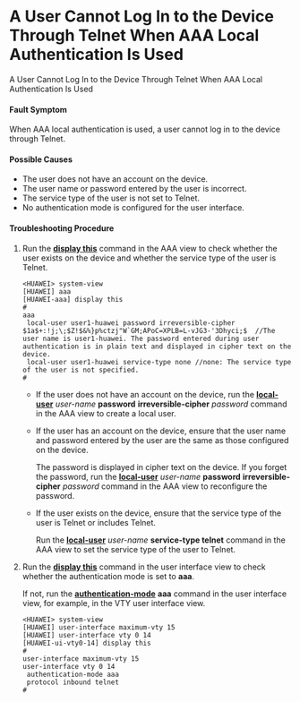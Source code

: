 A User Cannot Log In to the Device Through Telnet When AAA Local Authentication Is Used
=======================================================================================

A User Cannot Log In to the Device Through Telnet When AAA Local Authentication Is Used

#### Fault Symptom

When AAA local authentication is used, a user cannot log in to the device through Telnet.


#### Possible Causes

* The user does not have an account on the device.
* The user name or password entered by the user is incorrect.
* The service type of the user is not set to Telnet.
* No authentication mode is configured for the user interface.

#### Troubleshooting Procedure

1. Run the [**display this**](cmdqueryname=display+this) command in the AAA view to check whether the user exists on the device and whether the service type of the user is Telnet.
   
   ```
   <HUAWEI> system-view
   [HUAWEI] aaa
   [HUAWEI-aaa] display this
   #
   aaa                                                                             
    local-user user1-huawei password irreversible-cipher $1a$+:!j;\;$Z!$&%}p%ctzj"W`GM;APoC=XPLB=L-vJG3-'3Dhyci;$  //The user name is user1-huawei. The password entered during user authentication is in plain text and displayed in cipher text on the device.
    local-user user1-huawei service-type none //none: The service type of the user is not specified.
   # 
   ```
   * If the user does not have an account on the device, run the [**local-user**](cmdqueryname=local-user) *user-name* **password** **irreversible-cipher** *password* command in the AAA view to create a local user.
   * If the user has an account on the device, ensure that the user name and password entered by the user are the same as those configured on the device.
     
     The password is displayed in cipher text on the device. If you forget the password, run the [**local-user**](cmdqueryname=local-user) *user-name* **password** **irreversible-cipher** *password* command in the AAA view to reconfigure the password.
   * If the user exists on the device, ensure that the service type of the user is Telnet or includes Telnet.
     
     Run the [**local-user**](cmdqueryname=local-user) *user-name* **service-type telnet** command in the AAA view to set the service type of the user to Telnet.
2. Run the [**display this**](cmdqueryname=display+this) command in the user interface view to check whether the authentication mode is set to **aaa**.
   
   If not, run the [**authentication-mode**](cmdqueryname=authentication-mode) **aaa** command in the user interface view, for example, in the VTY user interface view.
   
   ```
   <HUAWEI> system-view
   [HUAWEI] user-interface maximum-vty 15
   [HUAWEI] user-interface vty 0 14
   [HUAWEI-ui-vty0-14] display this
   # 
   user-interface maximum-vty 15
   user-interface vty 0 14
    authentication-mode aaa
    protocol inbound telnet
   #
   ```